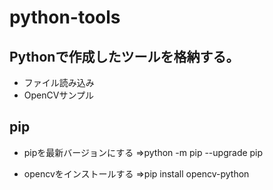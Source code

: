 # python-tools
## Pythonで作成したツールを格納する。
* ファイル読み込み
* OpenCVサンプル


## pip
* pipを最新バージョンにする
⇒python -m pip --upgrade pip

* opencvをインストールする
⇒pip install opencv-python

